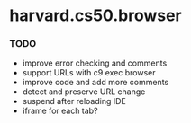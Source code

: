 # harvard.cs50.browser

### TODO

* improve error checking and comments
* support URLs with c9 exec browser
* improve code and add more comments
* detect and preserve URL change
* suspend after reloading IDE
* iframe for each tab?

